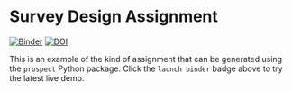 # Survey Design Assignment

[![Binder](https://mybinder.org/badge_logo.svg)](https://mybinder.org/v2/gh/prospect-dev/tonque-simulation/main?urlpath=lab/tree/survey_design.ipynb)
[![DOI](https://zenodo.org/badge/333569274.svg)](https://zenodo.org/badge/latestdoi/333569274)


This is an example of the kind of assignment that can be generated using the `prospect` Python package. Click the `launch binder` badge above to try the latest live demo.
